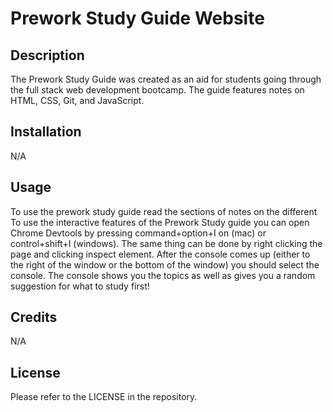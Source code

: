 # Prework Study Guide Website

## Description

The Prework Study Guide was created as an aid for students going through the full stack web development bootcamp. The guide features notes on HTML, CSS, Git, and JavaScript. 

## Installation
N/A

## Usage

To use the prework study guide read the sections of notes on the different To use the interactive features of the Prework Study guide you can open Chrome Devtools by pressing command+option+I on (mac) or control+shift+I (windows). The same thing can be done by right clicking the page and clicking inspect element. After the console comes up (either to the right of the window or the bottom of the window) you should select the console. The console shows you the topics as well as gives you a random suggestion for what to study first!


## Credits

N/A

## License

Please refer to the LICENSE in the repository.

